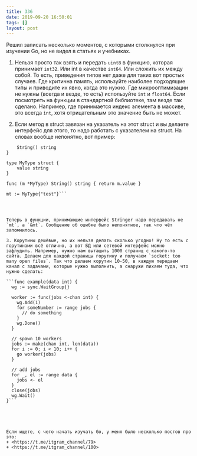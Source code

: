 ```yaml
---
title: 336
date: 2019-09-20 16:50:01
tags: []
layout: post
---
```


Решил записать несколько моментов, с которыми столкнулся при изучении Go, но не видел в статьях и учебниках.

1. Нельзя просто так взять и передать `uint8` в функцию, которая принимает `int32`. Или int в качестве `int64`. Или сложить их между собой. То есть, приведения типов нет даже для таких вот простых случаев. Где критична память, используйте наиболее подходящие типы и приводите их явно, когда это нужно. Где микрооптимизации не нужны (всегда и везде, то есть) используйте `int` и `float64`. Если посмотреть на функции в стандартной библиотеке, там везде так сделано. Например, где принимается индекс элемента в массиве, это всегда `int`, хотя отрицательным это значение быть не может.

2. Если метод в struct завязан на указатель на этот struct и вы делаете интерфейс для этого, то надо работать с указателем на struct. На словах вообще непонятно, вот пример:

```type Stringer interface {
    String() string
}

type MyType struct {
    value string
}

func (m *MyType) String() string { return m.value }

mt := MyType{"test"}```




Теперь в функции, принимающие интерфейс Stringer надо передавать не `mt`, а `&mt`. Сообщение об ошибке было непонятное, так что чёт запомнилось.

3. Корутины дешёвые, но их нельзя делать сколько угодно! Ну то есть с горутинами всё отлично, а вот БД или сетевой интерфейс можно зафлудить. Например, нужно нам вытащить 1000 страниц с какого-то сайта. Делаем для каждой страницы горутину и получаем `socket: too many open files`. Так что делаем корутин 10-50, в каждую передаем канал с задачами, которые нужно выполнить, а снаружи пихаем туда, что нужно сделать:

```func example(data int) {
  wg := sync.WaitGroup{}

  worker := func(jobs <-chan int) {
    wg.Add(1)
    for someNumber := range jobs {
      // do something
    }
    wg.Done()
  }

  // spawn 10 workers
  jobs := make(chan int, len(data))
  for i := 0; i < 10; i++ {
    go worker(jobs)
  }

  // add jobs
  for _, el := range data {
    jobs <- el
  }
  close(jobs)
  wg.Wait()
}```





Если ищете, с чего начать изучать Go, у меня было несколько постов про это:
+ <https://t.me/itgram_channel/79>
+ <https://t.me/itgram_channel/100>

